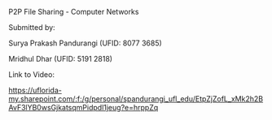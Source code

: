 P2P File Sharing - Computer Networks

Submitted by:

Surya Prakash Pandurangi (UFID: 8077 3685)

Mridhul Dhar (UFID: 5191 2818)



Link to Video:

https://uflorida-my.sharepoint.com/:f:/g/personal/spandurangi_ufl_edu/EtpZjZofL_xMk2h2BAvF3lYB0wsGjkatsqmPidpdl1jeug?e=hrppZq